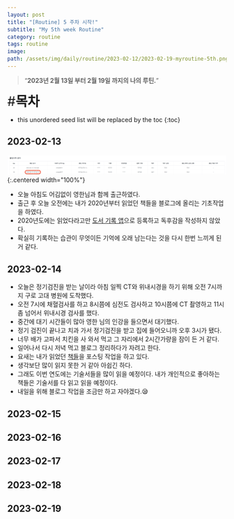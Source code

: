 ```yaml
---
layout: post
title: "[Routine] 5 주차 시작!"
subtitle: "My 5th week Routine"
category: routine
tags: routine
image:
path: /assets/img/daily/routine/2023-02-12/2023-02-19-myroutine-5th.png
---
```


> “**2023년 2월 13일 부터 2월 19일 까지의 나의 루틴.**”

<span style="font-size:30px;">\#**목차**</span>
* this unordered seed list will be replaced by the toc
{:toc}

## 2023-02-13
![2023-02-13](/assets/img/daily/routine/2023-02-19/2023-02-13_myroutine.png){:.centered width="100%"}
- 오늘 아침도 어김없이 영한님과 함께 출근하였다.
- 출근 후 오늘 오전에는 내가 2020년부터 읽었던 책들을 블로그에 올리는 기초작업을 하였다.
- 2020년도에는 읽었다라고만 [도서 기록 앱][도서 기록 앱]으로 등록하고 독후감을 작성하지 않았다.
- 확실히 기록하는 습관이 무엇이든 기억에 오래 남는다는 것을 다시 한번 느끼게 된 거 같다.

## 2023-02-14
- 오늘은 정기검진을 받는 날이라 아침 일찍 CT와 위내시경을 하기 위해 오전 7시까지 구로 고대 병원에 도착했다.
- 오전 7시에 채혈검사를 하고 8시쯤에 심전도 검사하고 10시쯤에 CT 촬영하고 11시 좀 넘어서 위내시경 검사를 했다.
- 중간에 대기 시간들이 많아 영한 님의 인강을 들으면서 대기했다.
- 정기 검진이 끝나고 치과 가서 정기검진을 받고 집에 들어오니까 오후 3시가 됐다.
- 너무 배가 고파서 치킨을 사 와서 먹고 그 자리에서 2시간가량을 잠이 든 거 같다.
- 일어나서 다시 저녁 먹고 블로그 정리하다가 자려고 한다.
- 요새는 내가 읽었던 [책들][books]을 포스팅 작업을 하고 있다.
- 생각보단 많이 읽지 못한 거 같아 아쉽긴 하다.
- 그래도 이번 연도에는 기술서들을 많이 읽을 예정이다. 내가 개인적으로 좋아하는 책들은 기술서를 다 읽고 읽을 예정이다.
- 내일을 위해 블로그 작업을 조금만 하고 자야겠다.😪

## 2023-02-15


## 2023-02-16


## 2023-02-17


## 2023-02-18


## 2023-02-19

<!-- Links -->
[도서 기록 앱]: https://apps.apple.com/kr/app/%EB%B6%81%EC%A0%81%EB%B6%81%EC%A0%81-%EB%8F%85%EC%84%9C-%EA%B8%B0%EB%A1%9D-%EC%95%B1/id1472538417
[books]: ../../../../books